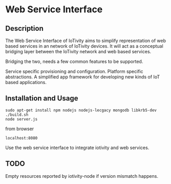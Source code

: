 # Web Service Interface 

## Description

The Web Service Interface of IoTivity aims to simplify representation of web based services in an network of IoTivity devices. It will act as a conceptual bridging layer between the IoTivity network and web based services.

Bridging the two, needs a few common features to be supported.

Service specific provisioning and configuration.
Platform specific abstractions.
A simplified app framework for developing new kinds of IoT based applications.


## Installation and Usage

    sudo apt-get install npm nodejs nodejs-lecgacy mongodb libkrb5-dev
    ./build.sh
    node server.js

from browser

    localhost:8080

Use the web service interface to integrate iotivity and web services.

TODO
----
Empty resources reported by iotivity-node if version mismatch happens.


